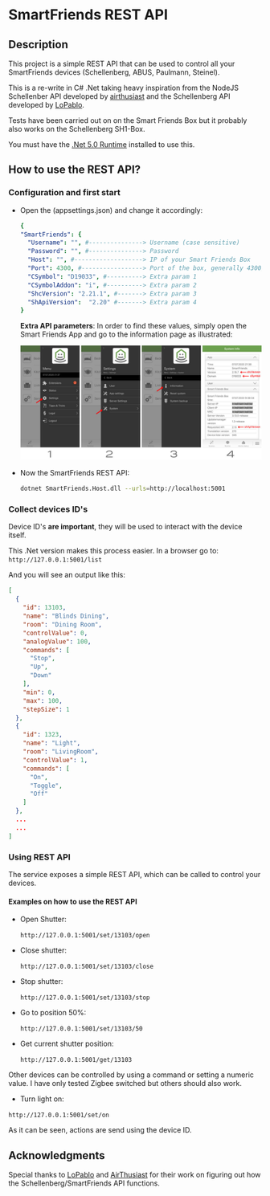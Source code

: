 # SmartFriends REST API

## Description
This project is a simple REST API that can be used to control all your SmartFriends devices (Schellenberg, ABUS, Paulmann, Steinel).

This is a re-write in C# .Net taking heavy inspiration from the NodeJS Schellenber API developed by [airthusiast](https://github.com/airthusiast/schellenberg-rest-api) and the Schellenberg API developed by [LoPablo](https://github.com/LoPablo).

Tests have been carried out on on the Smart Friends Box but it probably also works on the Schellenberg SH1-Box.

You must have the [.Net 5.0 Runtime](https://dotnet.microsoft.com/download/dotnet/5.0) installed to use this.

## How to use the REST API?
### Configuration and first start

- Open the (appsettings.json) and change it accordingly:
  ```yaml
  {
  "SmartFriends": {
    "Username": "", #---------------> Username (case sensitive)
    "Password": "", #---------------> Password
    "Host": "", #-------------------> IP of your Smart Friends Box
    "Port": 4300, #-----------------> Port of the box, generally 4300/tcp
    "CSymbol": "D19033", #----------> Extra param 1
    "CSymbolAddon": "i", #----------> Extra param 2
    "ShcVersion": "2.21.1", #-------> Extra param 3
    "ShApiVersion":  "2.20" #-------> Extra param 4
  }
  ```
  **Extra API parameters**:
  In order to find these values, simply open the Smart Friends App and go to the information page as illustrated: 

  ![alt](images/doc00.jpg)

- Now the SmartFriends REST API:
  ```bash
  dotnet SmartFriends.Host.dll --urls=http://localhost:5001
  ```
### Collect devices ID's
Device ID's **are important**, they will be used to interact with the device itself.

This .Net version makes this process easier. In a browser go to:
```http://127.0.0.1:5001/list```

And you will see an output like this:

```json
[
  {
    "id": 13103,
    "name": "Blinds Dining",
    "room": "Dining Room",
    "controlValue": 0,
    "analogValue": 100,
    "commands": [
      "Stop",
      "Up",
      "Down"
    ],
    "min": 0,
    "max": 100,
    "stepSize": 1
  },
  {
    "id": 1323,
    "name": "Light",
    "room": "LivingRoom",
    "controlValue": 1,
    "commands": [
      "On",
      "Toggle",
      "Off"
    ]
  },
  ...
  ...
]
```

### Using REST API

The service exposes a simple REST API, which can be called to control your devices.

#### Examples on how to use the REST API
- Open Shutter: 

  ```http://127.0.0.1:5001/set/13103/open```
- Close shutter:

  ```http://127.0.0.1:5001/set/13103/close```
- Stop shutter:
  
  ```http://127.0.0.1:5001/set/13103/stop```
- Go to position 50%:
  
  ```http://127.0.0.1:5001/set/13103/50```
- Get current shutter position:
  
  ```http://127.0.0.1:5001/get/13103```
  
Other devices can be controlled by using a command or setting a numeric value. I have only tested Zigbee switched but others should also work.

- Turn light on:

```http://127.0.0.1:5001/set/on```

As it can be seen, actions are send using the device ID.

## Acknowledgments
Special thanks to [LoPablo](https://github.com/LoPablo) and [AirThusiast](https://github.com/airthusiast) for their work on figuring out how the Schellenberg/SmartFriends API functions.
